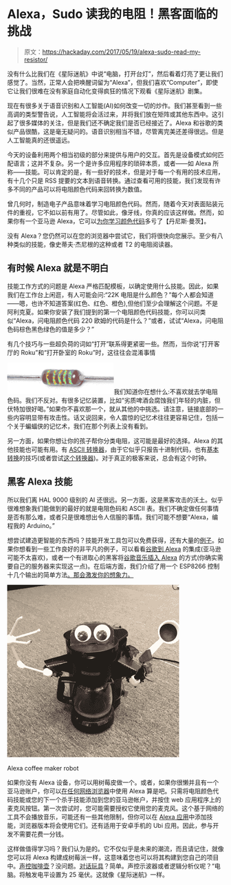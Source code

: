 # Alexa，Sudo 读我的电阻！黑客面临的挑战

> 原文：<https://hackaday.com/2017/05/19/alexa-sudo-read-my-resistor/>

没有什么比我们在《星际迷航》中说“电脑，打开台灯”，然后看着灯亮了更让我们感觉了。当然，正常人会把唤醒词留为“Alexa”，但我们喜欢“Computer”，即使它让我们很难在没有家庭自动化变得疯狂的情况下观看《星际迷航》剧集。

现在有很多关于语音识别和人工智能(AI)如何改变一切的炒作。我们甚至看到一些高调的类型警告说，人工智能将会活过来，并将我们放在矩阵或其他东西中。这引起了很多媒体的关注，但是我们还不确定我们是否已经接近了。Alexa 和谷歌的类似产品很酷，这是毫无疑问的。语音识别相当不错，尽管离完美还差得很远。但是人工智能真的还很遥远。

今天的设备利用两个相当初级的部分来提供与用户的交互。首先是设备模式如何匹配语言；这并不复杂。另一个是许多应用程序的琐碎本质，或者——如 Alexa 所称——技能。可以肯定的是，有一些好的技术，但是对于每一个有用的技术应用，有十几个只是 RSS 提要的文本到语音转换。通过查看可用的技能，我们发现有许多不同的产品可以将电阻颜色代码来回转换为数值。

曾几何时，制造电子产品意味着学习电阻颜色代码。然而，随着今天对表面贴装元件的重视，它不如以前有用了。尽管如此，像牙线，你真的应该这样做。然而，如果你有一个亚马逊 Alexa，它可以[为你学习颜色代码](https://www.amazon.com/gp/product/B06XNKC4S6)多亏了【丹尼斯·曼茨】。

没有 Alexa？您仍然可以在您的浏览器中尝试它，我们将很快向您展示。至少有八种类似的技能，像史蒂夫·杰尼根的这种或者 T2 的电阻阅读器。

## 有时候 Alexa 就是不明白

技能工作方式的问题是 Alexa 严格匹配模板，以确定使用什么技能。因此，如果我们在工作台上闲逛，有人可能会问:“22K 电阻是什么颜色？”每个人都会知道——嗯，也许不知道答案(红色、红色、橙色),但他们至少会理解这个问题。不是阿利克夏。如果你安装了我们提到的第一个电阻颜色代码技能，你可以问类似“Alexa，问电阻颜色代码 220 欧姆的代码是什么？”或者，试试“Alexa，问电阻色码棕色黑色绿色的值是多少？”

有几个技巧与一些超负荷的词如“打开”联系得更紧密一些。然而，当你说“打开客厅的 Roku”和“打开卧室的 Roku”时，这往往会混淆事情

![](img/dd6478814c9a58a5e1c773a55b194784.png)我们知道你在想什么:不喜欢就去学电阻色码。我们不反对。有很多记忆装置，比如“劣质啤酒会腐蚀我们年轻的内脏，但伏特加很好喝。”如果你不喜欢那一个，就从其他的中挑选。请注意，链接底部的一些内容明显带有攻击性。话又说回来，令人震惊的记忆术往往更容易记住，包括一个关于蝙蝠侠的记忆术，我们在那个列表上没有看到。

另一方面，如果你想让你的孩子帮你分类电阻，这可能是最好的选择。Alexa 的其他技能也可能有用。有 [ASCII 转换器](https://www.amazon.com/gp/product/B01M7WM3QV)，由于它似乎只报告十进制代码，也有[基本转换](https://www.amazon.com/gp/product/B01GWKLXH0)的技巧(或者尝试[这个转换器](https://www.amazon.com/North-View-Ascii-Code/dp/B01NCSGK06))。对于真正的极客来说，总会有这个时钟。

## 黑客 Alexa 技能

所以我们离 HAL 9000 级别的 AI 还很远。另一方面，这是黑客攻击的沃土。似乎很难想象我们能做到的最好的就是电阻色码和 ASCII 表。我们不确定做任何事情是否有那么难，或者只是很难想出令人信服的事情。我们可能不想要“Alexa，编程我的 Arduino。”

想尝试建造更智能的东西吗？技能开发工具包可以免费获得，还有大量的[例子](https://github.com/alexa)。如果你想看到一些工作良好的非平凡的例子，可以看看[谷歌到 Alexa](https://github.com/tartanguru/alexa-google-search) 的集成(亚马逊可能不太喜欢)，或者一个有进取心的黑客将[谷歌音乐插入 Alexa](https://github.com/stevenleeg/geemusic) 的方式(你确实需要自己的服务器来实现这一点)。在后端方面，我们介绍了用一个 ESP8266 控制十几个输出的简单方法[。那会激发你的想象力。](https://hackaday.com/2016/11/23/alexa-make-my-esp8266-do-something/)

![Alexa coffee maker robot](img/0474ac14045802c91db4731b4409bbe4.png)

Alexa coffee maker robot

如果你没有 Alexa 设备，你可以用树莓皮做一个。或者，如果你很懒并且有一个亚马逊账户，你可以[在任何网络浏览器](https://echosim.io/)中使用 Alexa 算是吧。只需将电阻颜色代码技能或您的下一个杀手技能添加到您的亚马逊帐户，并按住 web 应用程序上的麦克风按钮。第一次尝试时，您可能需要授权它使用您的麦克风。这个基于网络的工具不会播放音乐，可能还有一些其他限制，但你可以在 [Alexa 应用](http://alexa.amazon.com)中添加技能，浏览器版本将会使用它们。还有适用于安卓手机的 Ubi 应用。因此，参与开发不需要花费一分钱。

这样做值得学习吗？我们认为是的。它不仅似乎是未来的潮流，而且请记住，就像您可以将 Alexa 构建成树莓派一样，这意味着您也可以将其构建到您自己的项目中。[声控咖啡壶](https://hackaday.com/2017/01/06/alexa-robot-coffee-maker-brews-coffee-speaks-for-itself/)？没问题。[对话玩具](https://hackaday.com/2016/12/24/raspberry-pi-and-alexa-make-teddy-ruxpin-smarter-than-the-average-bear/)？简单。声控示波器或者逻辑分析仪呢？“电脑。将触发电平设置为 25 毫伏。这就像《星际迷航》一样。